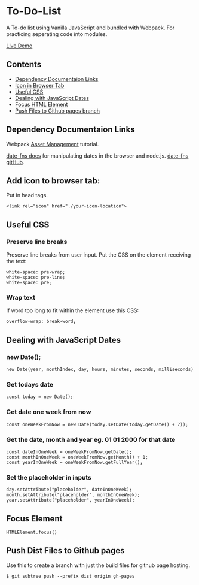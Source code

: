 # To-Do-List

A To-do list using Vanilla JavaScript and bundled with Webpack. For practicing seperating code into modules.

[Live Demo](https://tomahawk-jupiter.github.io/To-Do-List/)

## Contents

- [Dependency Documentaion Links](#dependency-documentaion-links)
- [Icon in Browser Tab](#add-icon-to-browser-tab)
- [Useful CSS](#useful-css)
- [Dealing with JavaScript Dates](#dealing-with-javascript-dates)
- [Focus HTML Element](#focus-element)
- [Push Files to Github pages branch](#push-dist-files-to-github-pages)

## Dependency Documentaion Links

Webpack [Asset Management](https://webpack.js.org/guides/asset-management/) tutorial.

[date-fns docs](https://date-fns.org/docs/Getting-Started) for manipulating dates in the browser and node.js. [date-fns gitHub](https://github.com/date-fns/date-fns).

## Add icon to browser tab:

Put in head tags.

    <link rel="icon" href="./your-icon-location">

## Useful CSS

### Preserve line breaks

Preserve line breaks from user input. Put the CSS on the element receiving the text:

    white-space: pre-wrap;
    white-space: pre-line;
    white-space: pre;

### Wrap text

If word too long to fit within the element use this CSS:

    overflow-wrap: break-word;

## Dealing with JavaScript Dates

### new Date();

    new Date(year, monthIndex, day, hours, minutes, seconds, milliseconds)

### Get todays date

    const today = new Date();

### Get date one week from now

    const oneWeekFromNow = new Date(today.setDate(today.getDate() + 7));

### Get the date, month and year eg. 01 01 2000 for that date

    const dateInOneWeek = oneWeekFromNow.getDate();
    const monthInOneWeek = oneWeekFromNow.getMonth() + 1;
    const yearInOneWeek = oneWeekFromNow.getFullYear();

### Set the placeholder in inputs

    day.setAttribute("placeholder", dateInOneWeek);
    month.setAttribute("placeholder", monthInOneWeek);
    year.setAttribute("placeholder", yearInOneWeek);

## Focus Element

    HTMLElement.focus()

## Push Dist Files to Github pages

Use this to create a branch with just the build files for github page hosting.

    $ git subtree push --prefix dist origin gh-pages
